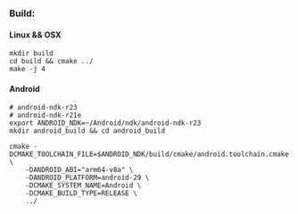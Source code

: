 ### Build:
#### Linux && OSX
```shell
mkdir build
cd build && cmake ../
make -j 4
```

#### Android
```shell
# android-ndk-r23
# android-ndk-r21e
export ANDROID_NDK=~/Android/ndk/android-ndk-r23
mkdir android_build && cd android_build

cmake -DCMAKE_TOOLCHAIN_FILE=$ANDROID_NDK/build/cmake/android.toolchain.cmake \
	-DANDROID_ABI="arm64-v8a" \
	-DANDROID_PLATFORM=android-29 \
	-DCMAKE_SYSTEM_NAME=Android \
	-DCMAKE_BUILD_TYPE=RELEASE \
	../
```